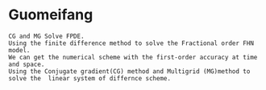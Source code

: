 # Guomeifang
    CG and MG Solve FPDE.
    Using the finite difference method to solve the Fractional order FHN model.
    We can get the numerical scheme with the first-order accuracy at time and space.
    Using the Conjugate gradient(CG) method and Multigrid (MG)method to solve the  linear system of differnce scheme.
